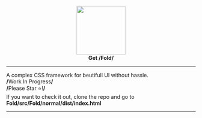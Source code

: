 <p align=center><img src="https://github.com/half-real-SCRACX/Fold/blob/main/Resources/fold-logo-small.png" width="130"><br><b>Get /Fold/</b></p><hr>
A complex CSS framework for beutifull UI without hassle.
<br>
 <b>/</b>Work In Progress<b>/</b>
<br>
 <b>/</b>Please Star ⭐!<b>/</b>
<br>
If you want to check it out, clone the repo and go to <b>Fold/src/Fold/normal/dist/index.html</b>
<hr>
